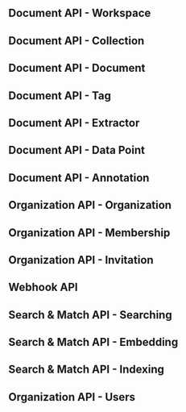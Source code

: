 

Document API - Workspace
------------------------

Document API - Collection
-------------------------

Document API - Document
-----------------------

Document API - Tag
------------------

Document API - Extractor
------------------------

Document API - Data Point
-------------------------

Document API - Annotation
-------------------------

Organization API - Organization
-------------------------------

Organization API - Membership
-----------------------------

Organization API - Invitation
-----------------------------

Webhook API
-----------

Search & Match API - Searching
------------------------------

Search & Match API - Embedding
------------------------------

Search & Match API - Indexing
-----------------------------

Organization API - Users
------------------------